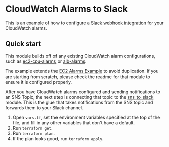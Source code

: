 # CloudWatch Alarms to Slack

This is an example of how to configure a [Slack webhook integration](https://api.slack.com/incoming-webhooks) for your CloudWatch alarms.

## Quick start

This module builds off of any existing CloudWatch alarm configurations, such as [ec2-cpu-alarms](/modules/alarms/ec2-cpu-alarms) or [alb-alarms](/modules/alarms/alb-alarms).

The example extends the [EC2 Alarms Example](/examples/alarms/ec2-alarms) to avoid duplication. If you are starting from scratch, please check the readme for that module to ensure it is configured properly.

After you have CloudWatch alarms configured and sending notifications to an SNS Topic, the next step is connecting that topic to the [sns_to_slack](/modules/alarms/sns-to-slack) module. This is the glue that takes notifications from the SNS topic and forwards them to your Slack channel.

1. Open `vars.tf`, set the environment variables specified at the top of the file, and fill in any other variables that
   don't have a default.
1. Run `terraform get`.
1. Run `terraform plan`.
1. If the plan looks good, run `terraform apply`.
